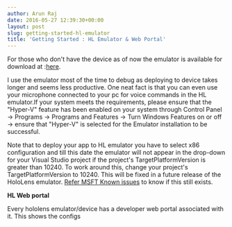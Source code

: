 ```yaml
---
author: Arun Raj
date: 2016-05-27 12:39:30+00:00
layout: post
slug: getting-started-hl-emulator
title: 'Getting Started : HL Emulator & Web Portal'
---
```

For those who don't have the device as of now the emulator is available for download at  :[here](http://go.microsoft.com/fwlink/?LinkID=724053).

I use the emulator most of the time to debug as deploying to device takes longer and seems less productive. One neat fact is that you can even use your microphone connected to your pc for voice commands in the HL emulator.If your system meets the requirements, please ensure that the "Hyper-V" feature has been enabled on your system through Control Panel -> Programs -> Programs and Features -> Turn Windows Features on or off -> ensure that "Hyper-V" is selected for the Emulator installation to be successful.

 Note that to deploy your app to HL emulator you have to select x86 configuration and till this date the emulator will not appear in the drop-down for your Visual Studio project if the project's TargetPlatformVersion is greater than 10240. To work around this, change your project's TargetPlatformVersion to 10240. This will be fixed in a future release of the HoloLens emulator. [Refer MSFT Known issues](https://developer.microsoft.com/en-us/windows/holographic/known_issues#Emulator) to know if this still exists.

**HL Web portal**

Every hololens emulator/device has a developer web portal associated with it. This shows the configs